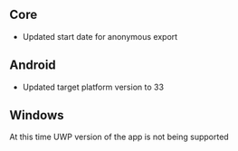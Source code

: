 ## Core
- Updated start date for anonymous export
## Android
- Updated target platform version to 33

## Windows
At this time UWP version of the app is not being supported
